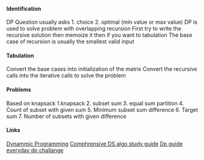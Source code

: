 #### Identification 
DP Question usually asks 1. choice 2. optimal (min value or max value)
DP is used to solve problem with overlapping recursion
First try to write the recursive solution then memoize it then if you want to tabulation
The base case of recursion is usually the smallest valid input

#### Tabulation 
Convert the base cases into initialization of the matrix
Convert the recursive calls into the iterative calls to solve the problem

#### Problems
Based on knapsack
1.knapsack
2. subset sum
3. equal sum partition
4. Count of subset with given sum
5. Minimum subset sum difference
6. Target sum
7. Number of subsets with given difference

#### Links
[Dynammic Programming](https://leetcode.com/discuss/general-discussion/1000929/solved-all-dynamic-programming-dp-problems-in-7-months)
[Comphrensive DS algo study guide](https://leetcode.com/discuss/general-discussion/494279/data-structure-and-algorithm-study-guide)
[Dp guide](https://leetcode.com/discuss/general-discussion/458695/dynamic-programming-patterns)
[everyday dp challange](https://leetcode.com/discuss/general-discussion/665187/everyday-dp-challenge-list)
